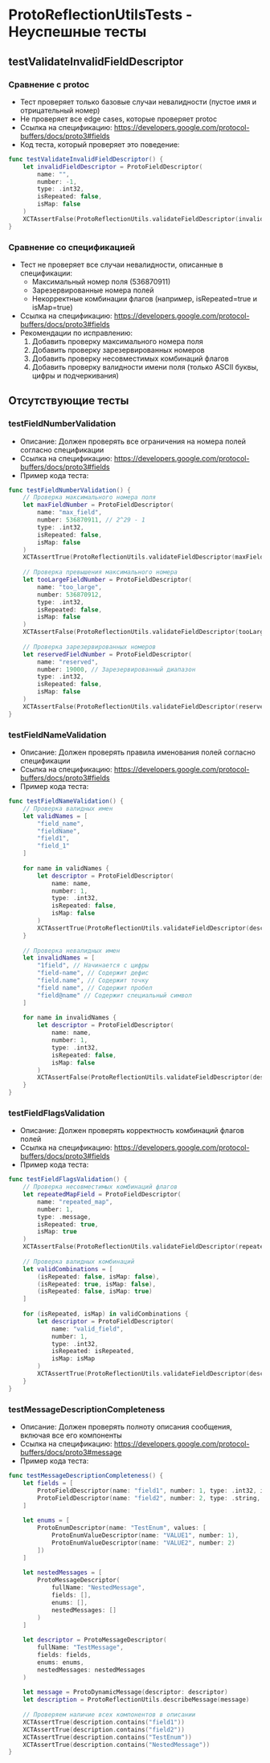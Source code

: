 # ProtoReflectionUtilsTests - Неуспешные тесты

## testValidateInvalidFieldDescriptor
### Сравнение с protoc
- Тест проверяет только базовые случаи невалидности (пустое имя и отрицательный номер)
- Не проверяет все edge cases, которые проверяет protoc
- Ссылка на спецификацию: https://developers.google.com/protocol-buffers/docs/proto3#fields
- Код теста, который проверяет это поведение:
```swift
func testValidateInvalidFieldDescriptor() {
    let invalidFieldDescriptor = ProtoFieldDescriptor(
        name: "",
        number: -1,
        type: .int32,
        isRepeated: false,
        isMap: false
    )
    XCTAssertFalse(ProtoReflectionUtils.validateFieldDescriptor(invalidFieldDescriptor))
}
```

### Сравнение со спецификацией
- Тест не проверяет все случаи невалидности, описанные в спецификации:
  - Максимальный номер поля (536870911)
  - Зарезервированные номера полей
  - Некорректные комбинации флагов (например, isRepeated=true и isMap=true)
- Ссылка на спецификацию: https://developers.google.com/protocol-buffers/docs/proto3#fields
- Рекомендации по исправлению:
  1. Добавить проверку максимального номера поля
  2. Добавить проверку зарезервированных номеров
  3. Добавить проверку несовместимых комбинаций флагов
  4. Добавить проверку валидности имени поля (только ASCII буквы, цифры и подчеркивания)

## Отсутствующие тесты

### testFieldNumberValidation
- Описание: Должен проверять все ограничения на номера полей согласно спецификации
- Ссылка на спецификацию: https://developers.google.com/protocol-buffers/docs/proto3#fields
- Пример кода теста:
```swift
func testFieldNumberValidation() {
    // Проверка максимального номера поля
    let maxFieldNumber = ProtoFieldDescriptor(
        name: "max_field",
        number: 536870911, // 2^29 - 1
        type: .int32,
        isRepeated: false,
        isMap: false
    )
    XCTAssertTrue(ProtoReflectionUtils.validateFieldDescriptor(maxFieldNumber))
    
    // Проверка превышения максимального номера
    let tooLargeFieldNumber = ProtoFieldDescriptor(
        name: "too_large",
        number: 536870912,
        type: .int32,
        isRepeated: false,
        isMap: false
    )
    XCTAssertFalse(ProtoReflectionUtils.validateFieldDescriptor(tooLargeFieldNumber))
    
    // Проверка зарезервированных номеров
    let reservedFieldNumber = ProtoFieldDescriptor(
        name: "reserved",
        number: 19000, // Зарезервированный диапазон
        type: .int32,
        isRepeated: false,
        isMap: false
    )
    XCTAssertFalse(ProtoReflectionUtils.validateFieldDescriptor(reservedFieldNumber))
}
```

### testFieldNameValidation
- Описание: Должен проверять правила именования полей согласно спецификации
- Ссылка на спецификацию: https://developers.google.com/protocol-buffers/docs/proto3#fields
- Пример кода теста:
```swift
func testFieldNameValidation() {
    // Проверка валидных имен
    let validNames = [
        "field_name",
        "fieldName",
        "field1",
        "field_1"
    ]
    
    for name in validNames {
        let descriptor = ProtoFieldDescriptor(
            name: name,
            number: 1,
            type: .int32,
            isRepeated: false,
            isMap: false
        )
        XCTAssertTrue(ProtoReflectionUtils.validateFieldDescriptor(descriptor))
    }
    
    // Проверка невалидных имен
    let invalidNames = [
        "1field", // Начинается с цифры
        "field-name", // Содержит дефис
        "field.name", // Содержит точку
        "field name", // Содержит пробел
        "field@name" // Содержит специальный символ
    ]
    
    for name in invalidNames {
        let descriptor = ProtoFieldDescriptor(
            name: name,
            number: 1,
            type: .int32,
            isRepeated: false,
            isMap: false
        )
        XCTAssertFalse(ProtoReflectionUtils.validateFieldDescriptor(descriptor))
    }
}
```

### testFieldFlagsValidation
- Описание: Должен проверять корректность комбинаций флагов полей
- Ссылка на спецификацию: https://developers.google.com/protocol-buffers/docs/proto3#fields
- Пример кода теста:
```swift
func testFieldFlagsValidation() {
    // Проверка несовместимых комбинаций флагов
    let repeatedMapField = ProtoFieldDescriptor(
        name: "repeated_map",
        number: 1,
        type: .message,
        isRepeated: true,
        isMap: true
    )
    XCTAssertFalse(ProtoReflectionUtils.validateFieldDescriptor(repeatedMapField))
    
    // Проверка валидных комбинаций
    let validCombinations = [
        (isRepeated: false, isMap: false),
        (isRepeated: true, isMap: false),
        (isRepeated: false, isMap: true)
    ]
    
    for (isRepeated, isMap) in validCombinations {
        let descriptor = ProtoFieldDescriptor(
            name: "valid_field",
            number: 1,
            type: .int32,
            isRepeated: isRepeated,
            isMap: isMap
        )
        XCTAssertTrue(ProtoReflectionUtils.validateFieldDescriptor(descriptor))
    }
}
```

### testMessageDescriptionCompleteness
- Описание: Должен проверять полноту описания сообщения, включая все его компоненты
- Ссылка на спецификацию: https://developers.google.com/protocol-buffers/docs/proto3#message
- Пример кода теста:
```swift
func testMessageDescriptionCompleteness() {
    let fields = [
        ProtoFieldDescriptor(name: "field1", number: 1, type: .int32, isRepeated: false, isMap: false),
        ProtoFieldDescriptor(name: "field2", number: 2, type: .string, isRepeated: true, isMap: false)
    ]
    
    let enums = [
        ProtoEnumDescriptor(name: "TestEnum", values: [
            ProtoEnumValueDescriptor(name: "VALUE1", number: 1),
            ProtoEnumValueDescriptor(name: "VALUE2", number: 2)
        ])
    ]
    
    let nestedMessages = [
        ProtoMessageDescriptor(
            fullName: "NestedMessage",
            fields: [],
            enums: [],
            nestedMessages: []
        )
    ]
    
    let descriptor = ProtoMessageDescriptor(
        fullName: "TestMessage",
        fields: fields,
        enums: enums,
        nestedMessages: nestedMessages
    )
    
    let message = ProtoDynamicMessage(descriptor: descriptor)
    let description = ProtoReflectionUtils.describeMessage(message)
    
    // Проверяем наличие всех компонентов в описании
    XCTAssertTrue(description.contains("field1"))
    XCTAssertTrue(description.contains("field2"))
    XCTAssertTrue(description.contains("TestEnum"))
    XCTAssertTrue(description.contains("NestedMessage"))
}
``` 